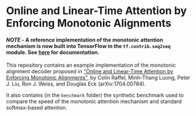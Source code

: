 # Online and Linear-Time Attention by Enforcing Monotonic Alignments

#### *NOTE* - A reference implementation of the monotonic attention mechanism is now built into TensorFlow in the `tf.contrib.seq2seq` module.  See [here](https://www.tensorflow.org/api_docs/python/tf/contrib/seq2seq/monotonic_attention) for documentation.

This repository contains an example implementation of the monotonic alignment decoder proposed in ["Online and Linear-Time Attention by Enforcing Monotonic Alignments"](https://arxiv.org/abs/1704.00784), by Colin Raffel, Minh-Thang Luong, Peter J. Liu, Ron J. Weiss, and Douglas Eck (arXiv:1704.00784).

It also contains (in the `benchmark` folder) the synthetic benchmark used to compare the speed of the monotonic attention mechanism and standard softmax-based attention.
